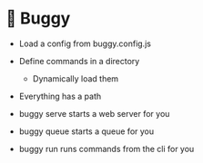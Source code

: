 # 🛒 Buggy

- Load a config from buggy.config.js
- Define commands in a directory
  - Dynamically load them
- Everything has a path

- buggy serve starts a web server for you
- buggy queue starts a queue for you
- buggy run runs commands from the cli for you
